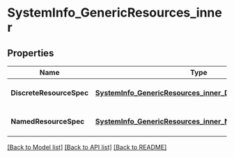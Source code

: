 # SystemInfo_GenericResources_inner
## Properties

| Name | Type | Description | Notes |
|------------ | ------------- | ------------- | -------------|
| **DiscreteResourceSpec** | [**SystemInfo_GenericResources_inner_DiscreteResourceSpec**](SystemInfo_GenericResources_inner_DiscreteResourceSpec.md) |  | [optional] [default to null] |
| **NamedResourceSpec** | [**SystemInfo_GenericResources_inner_NamedResourceSpec**](SystemInfo_GenericResources_inner_NamedResourceSpec.md) |  | [optional] [default to null] |

[[Back to Model list]](../README.md#documentation-for-models) [[Back to API list]](../README.md#documentation-for-api-endpoints) [[Back to README]](../README.md)

